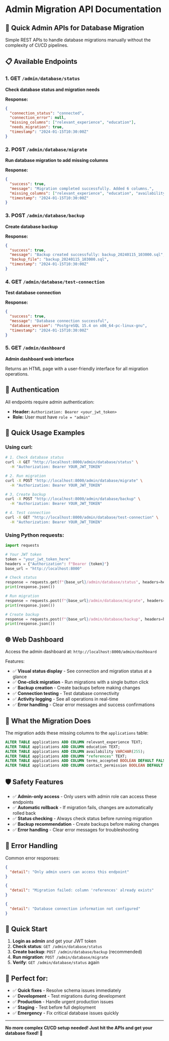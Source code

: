 # Admin Migration API Documentation

## 🚀 Quick Admin APIs for Database Migration

Simple REST APIs to handle database migrations manually without the complexity of CI/CD pipelines.

## 📋 Available Endpoints

### 1. **GET** `/admin/database/status`
**Check database status and migration needs**

**Response:**
```json
{
  "connection_status": "connected",
  "connection_error": null,
  "missing_columns": ["relevant_experience", "education"],
  "needs_migration": true,
  "timestamp": "2024-01-15T10:30:00Z"
}
```

### 2. **POST** `/admin/database/migrate`
**Run database migration to add missing columns**

**Response:**
```json
{
  "success": true,
  "message": "Migration completed successfully. Added 6 columns.",
  "missing_columns": ["relevant_experience", "education", "availability", "references", "terms_accepted", "contact_permission"],
  "timestamp": "2024-01-15T10:30:00Z"
}
```

### 3. **POST** `/admin/database/backup`
**Create database backup**

**Response:**
```json
{
  "success": true,
  "message": "Backup created successfully: backup_20240115_103000.sql",
  "backup_file": "backup_20240115_103000.sql",
  "timestamp": "2024-01-15T10:30:00Z"
}
```

### 4. **GET** `/admin/database/test-connection`
**Test database connection**

**Response:**
```json
{
  "success": true,
  "message": "Database connection successful",
  "database_version": "PostgreSQL 15.4 on x86_64-pc-linux-gnu",
  "timestamp": "2024-01-15T10:30:00Z"
}
```

### 5. **GET** `/admin/dashboard`
**Admin dashboard web interface**

Returns an HTML page with a user-friendly interface for all migration operations.

## 🔐 Authentication

All endpoints require admin authentication:
- **Header:** `Authorization: Bearer <your_jwt_token>`
- **Role:** User must have `role = "admin"`

## 🚀 Quick Usage Examples

### Using curl:

```bash
# 1. Check database status
curl -X GET "http://localhost:8000/admin/database/status" \
  -H "Authorization: Bearer YOUR_JWT_TOKEN"

# 2. Run migration
curl -X POST "http://localhost:8000/admin/database/migrate" \
  -H "Authorization: Bearer YOUR_JWT_TOKEN"

# 3. Create backup
curl -X POST "http://localhost:8000/admin/database/backup" \
  -H "Authorization: Bearer YOUR_JWT_TOKEN"

# 4. Test connection
curl -X GET "http://localhost:8000/admin/database/test-connection" \
  -H "Authorization: Bearer YOUR_JWT_TOKEN"
```

### Using Python requests:

```python
import requests

# Your JWT token
token = "your_jwt_token_here"
headers = {"Authorization": f"Bearer {token}"}
base_url = "http://localhost:8000"

# Check status
response = requests.get(f"{base_url}/admin/database/status", headers=headers)
print(response.json())

# Run migration
response = requests.post(f"{base_url}/admin/database/migrate", headers=headers)
print(response.json())

# Create backup
response = requests.post(f"{base_url}/admin/database/backup", headers=headers)
print(response.json())
```

## 🌐 Web Dashboard

Access the admin dashboard at: `http://localhost:8000/admin/dashboard`

Features:
- ✅ **Visual status display** - See connection and migration status at a glance
- ✅ **One-click migration** - Run migrations with a single button click
- ✅ **Backup creation** - Create backups before making changes
- ✅ **Connection testing** - Test database connectivity
- ✅ **Activity logging** - See all operations in real-time
- ✅ **Error handling** - Clear error messages and success confirmations

## 🔧 What the Migration Does

The migration adds these missing columns to the `applications` table:

```sql
ALTER TABLE applications ADD COLUMN relevant_experience TEXT;
ALTER TABLE applications ADD COLUMN education TEXT;
ALTER TABLE applications ADD COLUMN availability VARCHAR(255);
ALTER TABLE applications ADD COLUMN "references" TEXT;
ALTER TABLE applications ADD COLUMN terms_accepted BOOLEAN DEFAULT FALSE;
ALTER TABLE applications ADD COLUMN contact_permission BOOLEAN DEFAULT FALSE;
```

## 🛡️ Safety Features

- ✅ **Admin-only access** - Only users with admin role can access these endpoints
- ✅ **Automatic rollback** - If migration fails, changes are automatically rolled back
- ✅ **Status checking** - Always check status before running migration
- ✅ **Backup recommendation** - Create backups before making changes
- ✅ **Error handling** - Clear error messages for troubleshooting

## 🚨 Error Handling

Common error responses:

```json
{
  "detail": "Only admin users can access this endpoint"
}
```

```json
{
  "detail": "Migration failed: column 'references' already exists"
}
```

```json
{
  "detail": "Database connection information not configured"
}
```

## 📝 Quick Start

1. **Login as admin** and get your JWT token
2. **Check status**: `GET /admin/database/status`
3. **Create backup**: `POST /admin/database/backup` (recommended)
4. **Run migration**: `POST /admin/database/migrate`
5. **Verify**: `GET /admin/database/status` again

## 🎯 Perfect for:

- ✅ **Quick fixes** - Resolve schema issues immediately
- ✅ **Development** - Test migrations during development
- ✅ **Production** - Handle urgent production issues
- ✅ **Staging** - Test before full deployment
- ✅ **Emergency** - Fix critical database issues quickly

---

**No more complex CI/CD setup needed! Just hit the APIs and get your database fixed! 🚀**
